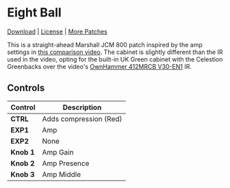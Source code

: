 # Eight Ball

[Download](https://github.com/markfeit/ampero/raw/master/patches/Eight-Ball.prst) | [License](README.md#License) | [More Patches](https://github.com/markfeit/ampero/tree/master/patches)

This is a straight-ahead Marshall JCM 800 patch inspired by the amp
settings in [this comparison
video](https://www.youtube.com/watch?v=jAZFLYvKrIM).  The cabinet is
slightly different than the IR used in the video, opting for the
built-in UK Green cabinet with the Celestion Greenbacks over the
video's [OwnHammer 412MRCB
V30-EN1](https://www.ownhammer.com/store/index.php?main_page=product_info&cPath=215_216&products_id=449)
IR.


## Controls

| Control | Description |
| ------- | ----------- |
| **CTRL** | Adds compression (Red) |
| **EXP1** | Amp |
| **EXP2** | None |
| **Knob 1** | Amp Gain |
| **Knob 2** | Amp Presence |
| **Knob 3** | Amp Middle |

